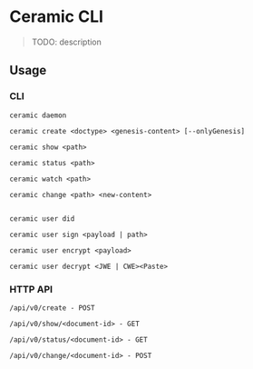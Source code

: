 # Ceramic CLI

> TODO: description

## Usage

### CLI
```
ceramic daemon

ceramic create <doctype> <genesis-content> [--onlyGenesis]

ceramic show <path>

ceramic status <path>

ceramic watch <path>

ceramic change <path> <new-content>


ceramic user did

ceramic user sign <payload | path>

ceramic user encrypt <payload>

ceramic user decrypt <JWE | CWE><Paste>
```

### HTTP API
```
/api/v0/create - POST

/api/v0/show/<document-id> - GET

/api/v0/status/<document-id> - GET

/api/v0/change/<document-id> - POST
```
